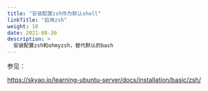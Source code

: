 ```yaml
---
title: "安装配置zsh作为默认shell"
linkTitle: "启用zsh"
weight: 10
date: 2021-08-30
description: >
  安装配置zsh和ohmyzsh，替代默认的bash
---
```


参见：

https://skyao.io/learning-ubuntu-server/docs/installation/basic/zsh/


